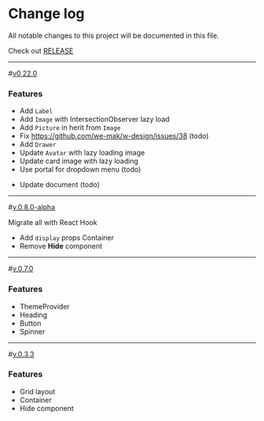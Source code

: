 # Change log

All notable changes to this project will be documented in this file.

Check out [RELEASE](https://github.com/we-mak/w-design/releases)

---

<a name="0.22.0"></a>#[v0.22.0]()

### Features

- Add `Label`
- Add `Image` with IntersectionObserver lazy load
- Add `Picture` in herit from `Image`
- Fix https://github.com/we-mak/w-design/issues/38 (todo)
- Add `Drawer`
- Update `Avatar` with lazy loading image
- Update card image with lazy loading
- Use portal for dropdown menu (todo)

* Update document (todo)

---

<a name="0.8.0-alpha"></a>#[v.0.8.0-alpha]()

Migrate all with React Hook

- Add `display` props Container
- Remove **Hide** component

---

<a name="0.7.0"></a>#[v.0.7.0]()

### Features

- ThemeProvider
- Heading
- Button
- Spinner

---

<a name="0.3.3"></a> #[v.0.3.3](https://github.com/we-mak/w-design/compare/hotfix/0.3.2...master)

### Features

- Grid layout
- Container
- Hide component
